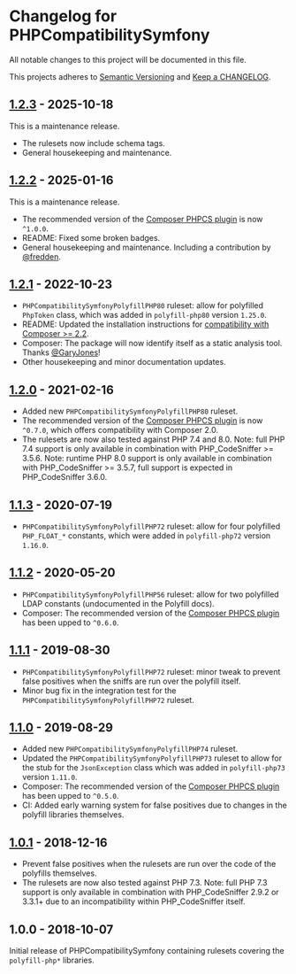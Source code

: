 # Changelog for PHPCompatibilitySymfony

All notable changes to this project will be documented in this file.

This projects adheres to [Semantic Versioning](https://semver.org/) and [Keep a CHANGELOG](https://keepachangelog.com/).

## [1.2.3] - 2025-10-18

This is a maintenance release.

* The rulesets now include schema tags.
* General housekeeping and maintenance.

## [1.2.2] - 2025-01-16

This is a maintenance release.

* The recommended version of the [Composer PHPCS plugin] is now `^1.0.0`.
* README: Fixed some broken badges.
* General housekeeping and maintenance. Including a contribution by [@fredden].

## [1.2.1] - 2022-10-23

* `PHPCompatibilitySymfonyPolyfillPHP80` ruleset: allow for polyfilled `PhpToken` class, which was added in `polyfill-php80` version `1.25.0`.
* README: Updated the installation instructions for [compatibility with Composer >= 2.2][composer22announce].
* Composer: The package will now identify itself as a static analysis tool. Thanks [@GaryJones]!
* Other housekeeping and minor documentation updates.

[composer22announce]: https://blog.packagist.com/composer-2-2/#more-secure-plugin-execution

## [1.2.0] - 2021-02-16

* Added new `PHPCompatibilitySymfonyPolyfillPHP80` ruleset.
* The recommended version of the [Composer PHPCS plugin] is now `^0.7.0`, which offers compatibility with Composer 2.0.
* The rulesets are now also tested against PHP 7.4 and 8.0.
    Note: full PHP 7.4 support is only available in combination with PHP_CodeSniffer >= 3.5.6.
    Note: runtime PHP 8.0 support is only available in combination with PHP_CodeSniffer >= 3.5.7, full support is expected in PHP_CodeSniffer 3.6.0.

## [1.1.3] - 2020-07-19

* `PHPCompatibilitySymfonyPolyfillPHP72` ruleset: allow for four polyfilled `PHP_FLOAT_*` constants, which were added in `polyfill-php72` version `1.16.0`.

## [1.1.2] - 2020-05-20

* `PHPCompatibilitySymfonyPolyfillPHP56` ruleset: allow for two polyfilled LDAP constants (undocumented in the Polyfill docs).
* Composer: The recommended version of the [Composer PHPCS plugin] has been upped to `^0.6.0`.

## [1.1.1] - 2019-08-30

* `PHPCompatibilitySymfonyPolyfillPHP72` ruleset: minor tweak to prevent false positives when the sniffs are run over the polyfill itself.
* Minor bug fix in the integration test for the `PHPCompatibilitySymfonyPolyfillPHP72` ruleset.

## [1.1.0] - 2019-08-29

* Added new `PHPCompatibilitySymfonyPolyfillPHP74` ruleset.
* Updated the `PHPCompatibilitySymfonyPolyfillPHP73` ruleset to allow for the stub for the `JsonException` class which was added in `polyfill-php73` version `1.11.0`.
* Composer: The recommended version of the [Composer PHPCS plugin] has been upped to `^0.5.0`.
* CI: Added early warning system for false positives due to changes in the polyfill libraries themselves.

## [1.0.1] - 2018-12-16

* Prevent false positives when the rulesets are run over the code of the polyfills themselves.
* The rulesets are now also tested against PHP 7.3.
    Note: full PHP 7.3 support is only available in combination with PHP_CodeSniffer 2.9.2 or 3.3.1+ due to an incompatibility within PHP_CodeSniffer itself.

## 1.0.0 - 2018-10-07

Initial release of PHPCompatibilitySymfony containing rulesets covering the `polyfill-php*` libraries.

[Composer PHPCS plugin]: https://github.com/PHPCSStandards/composer-installer/

[1.2.3]:        https://github.com/PHPCompatibility/PHPCompatibilitySymfony/compare/1.2.2...1.2.3
[1.2.2]:        https://github.com/PHPCompatibility/PHPCompatibilitySymfony/compare/1.2.1...1.2.2
[1.2.1]:        https://github.com/PHPCompatibility/PHPCompatibilitySymfony/compare/1.2.0...1.2.1
[1.2.0]:        https://github.com/PHPCompatibility/PHPCompatibilitySymfony/compare/1.1.3...1.2.0
[1.1.3]:        https://github.com/PHPCompatibility/PHPCompatibilitySymfony/compare/1.1.2...1.1.3
[1.1.2]:        https://github.com/PHPCompatibility/PHPCompatibilitySymfony/compare/1.1.1...1.1.2
[1.1.1]:        https://github.com/PHPCompatibility/PHPCompatibilitySymfony/compare/1.1.0...1.1.1
[1.1.0]:        https://github.com/PHPCompatibility/PHPCompatibilitySymfony/compare/1.0.1...1.1.0
[1.0.1]:        https://github.com/PHPCompatibility/PHPCompatibilitySymfony/compare/1.0.0...1.0.1

[@fredden]:   https://github.com/fredden
[@GaryJones]: https://github.com/GaryJones
